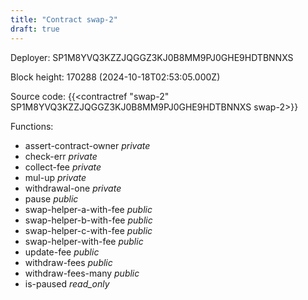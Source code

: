 ```yaml
---
title: "Contract swap-2"
draft: true
---
```

Deployer: SP1M8YVQ3KZZJQGGZ3KJ0B8MM9PJ0GHE9HDTBNNXS


 



Block height: 170288 (2024-10-18T02:53:05.000Z)

Source code: {{<contractref "swap-2" SP1M8YVQ3KZZJQGGZ3KJ0B8MM9PJ0GHE9HDTBNNXS swap-2>}}

Functions:

* assert-contract-owner _private_
* check-err _private_
* collect-fee _private_
* mul-up _private_
* withdrawal-one _private_
* pause _public_
* swap-helper-a-with-fee _public_
* swap-helper-b-with-fee _public_
* swap-helper-c-with-fee _public_
* swap-helper-with-fee _public_
* update-fee _public_
* withdraw-fees _public_
* withdraw-fees-many _public_
* is-paused _read_only_
